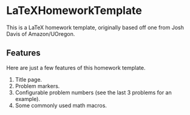 LaTeXHomeworkTemplate
=======================

This is a LaTeX homework template, originally based off one from Josh
Davis of Amazon/UOregon.

## Features

Here are just a few features of this homework template.

1. Title page.
2. Problem markers.
3. Configurable problem numbers (see the last 3 problems for an example).
4. Some commonly used math macros.
